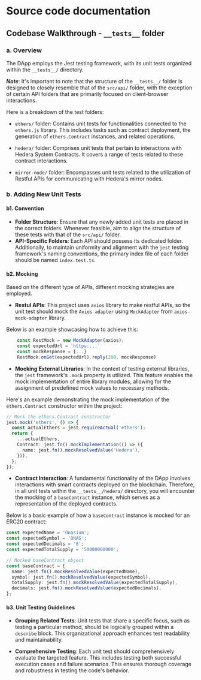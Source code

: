 # Source code documentation

## Codebase Walkthrough - `__tests__` folder

### a. Overview

The DApp employs the Jest testing framework, with its unit tests organized within the `__tests__/` directory.

**_Note_**: It's important to note that the structure of the `__tests__/` folder is designed to closely resemble that of the `src/api/` folder, with the exception of certain API folders that are primarily focused on client-browser interactions.

Here is a breakdown of the test folders:

- `ethers/` folder: Contains unit tests for functionalities connected to the `ethers.js` library. This includes tasks such as contract deployment, the generation of `ethers.Contract` instances, and related operations.

- `hedera/` folder: Comprises unit tests that pertain to interactions with Hedera System Contracts. It covers a range of tests related to these contract interactions.

- `mirror-node/` folder: Encompasses unit tests related to the utilization of Restful APIs for communicating with Hedera's mirror nodes.

### b. Adding New Unit Tests

#### b1. Convention

- **Folder Structure**: Ensure that any newly added unit tests are placed in the correct folders. Whenever feasible, aim to align the structure of these tests with that of the `src/api/` folder.
- **API-Specific Folders**: Each API should possess its dedicated folder. Additionally, to maintain uniformity and alignment with the `jest` testing framework's naming conventions, the primary index file of each folder should be named `index.test.ts`.

#### b2. Mocking

Based on the different type of APIs, different mocking strategies are employed.

- **Restul APIs**: This project uses `axios` library to make restful APIs, so the unit test should mock the `Axios adapter` using `MockAdapter` from `axios-mock-adapter` library.

Below is an example showcasing how to achieve this:

```typescript
    const RestMock = new MockAdapter(axios);
    const expectedUrl = `https:...`
    const mockResponse = {...}
    RestMock.onGet(expectedUrl).reply(200, mockResponse)
```

- **Mocking External Libraries**: In the context of testing external libraries, the `jest` framework's `.mock` property is utilized. This feature enables the mock implementation of entire library modules, allowing for the assignment of predefined mock values to necessary methods.

Here's an example demonstrating the mock implementation of the `ethers.Contract` constructor within the project:

```typescript
// Mock the ethers.Contract constructor
jest.mock('ethers', () => {
  const actualEthers = jest.requireActual('ethers');
  return {
    ...actualEthers,
    Contract: jest.fn().mockImplementation(() => ({
      name: jest.fn().mockResolvedValue('Hedera'),
    })),
  };
});
```

- **Contract Interaction**: A fundamental functionality of the DApp involves interactions with smart contracts deployed on the blockchain. Therefore, in all unit tests within the `__tests__/hedera/` directory, you will encounter the mocking of a `baseContract` instance, which serves as a representation of the deployed contracts.

Below is a basic example of how a `baseContract` instance is mocked for an ERC20 contract:

```typescript
const expectedName = 'Onasium';
const expectedSymbol = 'ONAS';
const expectedDecimals = '8';
const expectedTotalSupply = '50000000000';

// Mocked baseContract object
const baseContract = {
  name: jest.fn().mockResolvedValue(expectedName),
  symbol: jest.fn().mockResolvedValue(expectedSymbol),
  totalSupply: jest.fn().mockResolvedValue(expectedTotalSupply),
  decimals: jest.fn().mockResolvedValue(expectedDecimals),
};
```

#### b3. Unit Testing Guidelines

- **Grouping Related Tests**: Unit tests that share a specific focus, such as testing a particular method, should be logically grouped within a `describe` block. This organizational approach enhances test readability and maintainability.

- **Comprehensive Testing**: Each unit test should comprehensively evaluate the targeted feature. This includes testing both successful execution cases and failure scenarios. This ensures thorough coverage and robustness in testing the code's behavior.
